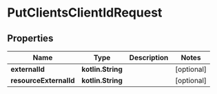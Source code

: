 
# PutClientsClientIdRequest

## Properties
| Name | Type | Description | Notes |
| ------------ | ------------- | ------------- | ------------- |
| **externalId** | **kotlin.String** |  |  [optional] |
| **resourceExternalId** | **kotlin.String** |  |  [optional] |



